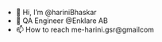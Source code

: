 - 👋 Hi, I’m @hariniBhaskar
- 🌱 QA Engineer @Enklare AB
- 📫 How to reach me-harini.gsr@gmailcom

<!---
harinishankarareddy/harinishankarareddy is a ✨ special ✨ repository because its `README.md` (this file) appears on your GitHub profile.
You can click the Preview link to take a look at your changes.
--->
